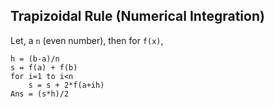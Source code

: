 ## Trapizoidal Rule (Numerical Integration)
Let, a `n` (even number), then for `f(x)`,
```
h = (b-a)/n
s = f(a) + f(b)
for i=1 to i<n
    s = s + 2*f(a+ih)
Ans = (s*h)/2
```

